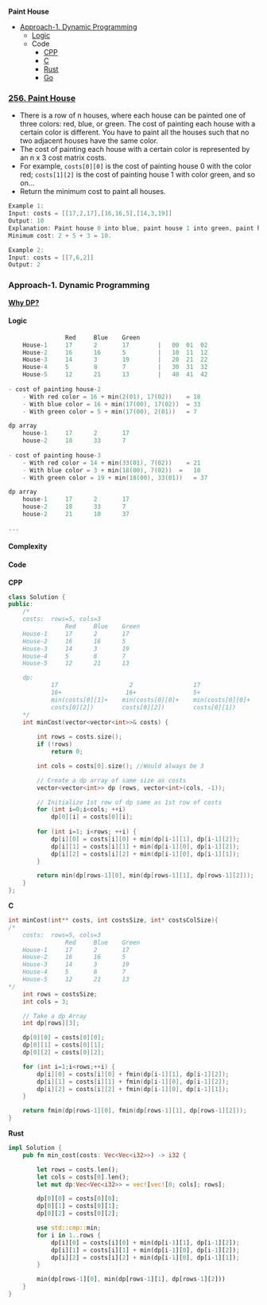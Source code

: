**Paint House**
- [Approach-1. Dynamic Programming](#a1)
  - [Logic](#l)
  - Code
    - [CPP](#cpp)
    - [C](#c)
    - [Rust](#r)
    - [Go](#go)

### [256. Paint House](https://leetcode.com/problems/paint-house/description/)
- There is a row of n houses, where each house can be painted one of three colors: red, blue, or green. The cost of painting each house with a certain color is different. You have to paint all the houses such that no two adjacent houses have the same color.
- The cost of painting each house with a certain color is represented by an n x 3 cost matrix costs.
- For example, `costs[0][0]` is the cost of painting house 0 with the color red; `costs[1][2]` is the cost of painting house 1 with color green, and so on...
- Return the minimum cost to paint all houses.
```c
Example 1:
Input: costs = [[17,2,17],[16,16,5],[14,3,19]]
Output: 10
Explanation: Paint house 0 into blue, paint house 1 into green, paint house 2 into blue.
Minimum cost: 2 + 5 + 3 = 10.

Example 2:
Input: costs = [[7,6,2]]
Output: 2
```

<a name=a1></a>
### Approach-1. Dynamic Programming
**[Why DP?](/DS_Questions/Algorithms/Dynamic_Programming/)**
#### Logic
```c
                Red     Blue    Green
    House-1     17      2       17        |   00  01  02
    House-2     16      16      5         |   10  11  12
    House-3     14      3       19        |   20  21  22
    House-4     5       8       7         |   30  31  32
    House-5     12      21      13        |   40  41  42
    
- cost of painting house-2
    - With red color = 16 + min(2(01), 17(02))    = 18
    - With blue color = 16 + min(17(00), 17(02))  = 33
    - With green color = 5 + min(17(00), 2(01))   = 7

dp array
    house-1     17      2       17
    house-2     18      33      7
    
- cost of painting house-3
    - With red color = 14 + min(33(01), 7(02))    = 21
    - With blue color = 3 + min(18(00), 7(02))  =   10
    - With green color = 19 + min(18(00), 33(01))   = 37

dp array
    house-1     17      2       17
    house-2     18      33      7
    house-2     21      10      37

...
```
#### Complexity
#### Code
<a name=cpp></a>
**CPP**
```cpp
class Solution {
public:
    /*
    costs:  rows=5, cols=3
                Red     Blue    Green
    House-1     17      2       17
    House-2     16      16      5
    House-3     14      3       19
    House-4     5       8       7
    House-5     12      21      13

    dp:
            17                    2                 17
            16+                  16+                5+
            min(costs[0][1]+    min(costs[0][0]+    min(costs[0][0]+
            costs[0][2])        costs[0][2])        costs[0][1])
    */
    int minCost(vector<vector<int>>& costs) {
        
        int rows = costs.size();
        if (!rows)
            return 0;

        int cols = costs[0].size(); //Would always be 3

        // Create a dp array of same size as costs
        vector<vector<int>> dp (rows, vector<int>(cols, -1));

        // Initialize 1st row of dp same as 1st row of costs
        for (int i=0;i<cols; ++i)
            dp[0][i] = costs[0][i];
        
        for (int i=1; i<rows; ++i) {
            dp[i][0] = costs[i][0] + min(dp[i-1][1], dp[i-1][2]);
            dp[i][1] = costs[i][1] + min(dp[i-1][0], dp[i-1][2]);
            dp[i][2] = costs[i][2] + min(dp[i-1][0], dp[i-1][1]);
        }

        return min(dp[rows-1][0], min(dp[rows-1][1], dp[rows-1][2]));
    }
};
```
<a name=c></a>
**C**
```c
int minCost(int** costs, int costsSize, int* costsColSize){
/*
    costs:  rows=5, cols=3
                Red     Blue    Green
    House-1     17      2       17
    House-2     16      16      5
    House-3     14      3       19
    House-4     5       8       7
    House-5     12      21      13
*/
    int rows = costsSize;
    int cols = 3;

    // Take a dp Array
    int dp[rows][3];

    dp[0][0] = costs[0][0];
    dp[0][1] = costs[0][1];
    dp[0][2] = costs[0][2];

    for (int i=1;i<rows;++i) {
        dp[i][0] = costs[i][0] + fmin(dp[i-1][1], dp[i-1][2]);
        dp[i][1] = costs[i][1] + fmin(dp[i-1][0], dp[i-1][2]);
        dp[i][2] = costs[i][2] + fmin(dp[i-1][0], dp[i-1][1]);
    }

    return fmin(dp[rows-1][0], fmin(dp[rows-1][1], dp[rows-1][2]));
}
```
<a name=rs></a>
**Rust**
```rs
impl Solution {
    pub fn min_cost(costs: Vec<Vec<i32>>) -> i32 {

        let rows = costs.len();
        let cols = costs[0].len();
        let mut dp:Vec<Vec<i32>> = vec![vec![0; cols]; rows];

        dp[0][0] = costs[0][0];
        dp[0][1] = costs[0][1];
        dp[0][2] = costs[0][2];

        use std::cmp::min;
        for i in 1..rows {
            dp[i][0] = costs[i][0] + min(dp[i-1][1], dp[i-1][2]);
            dp[i][1] = costs[i][1] + min(dp[i-1][0], dp[i-1][2]);
            dp[i][2] = costs[i][2] + min(dp[i-1][0], dp[i-1][1]);
        }

        min(dp[rows-1][0], min(dp[rows-1][1], dp[rows-1][2]))
    }
}
```
